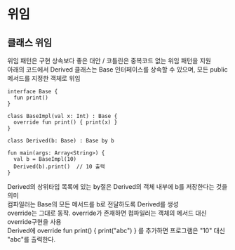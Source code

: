 # 위임
## 클래스 위임
위임 패턴은 구현 상속보다 좋은 대안 / 코틀린은 중복코드 없는 위임 패턴을 지원   
아래의 코드에서 Derived 클래스는 Base 인터페이스를 상속할 수 있으며, 모든 public 메서드를 지정한 객체로 위임
```
interface Base {
  fun print()
}

class BaseImpl(val x: Int) : Base {
  override fun print() { print(x) }
}

class Derived(b: Base) : Base by b

fun main(args: Array<String>) {
  val b = BaseImpl(10)
  Derived(b).print()  // 10 출력
}
```
Derived의 상위타입 목록에 있는 by절은 Derived의 객체 내부에 b를 저장한다는 것을 의미   
컴파일러는 Base의 모든 메서드를 b로 전달하도록 Derived를 생성   
override는 그대로 동작. override가 존재하면 컴파일러는 객체의 메서드 대신 override구현을 사용   
Derived에 override	fun print()	{	print("abc")	}	를 추가하면 프로그램은 "10" 대신 "abc"를 출력한다.
